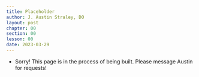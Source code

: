 ```yaml
---
title: Placeholder
author: J. Austin Straley, DO
layout: post
chapter: 00
section: 00
lesson: 00
date: 2023-03-29
---
```


- Sorry! This page is in the process of being built. Please message Austin for requests!